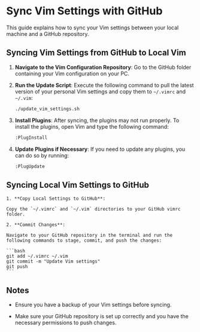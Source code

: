 # Sync Vim Settings with GitHub

This guide explains how to sync your Vim settings between your local machine and a GitHub repository.

## Syncing Vim Settings from GitHub to Local Vim

1. **Navigate to the Vim Configuration Repository**:
   Go to the GitHub folder containing your Vim configuration on your PC.

2. **Run the Update Script**:
   Execute the following command to pull the latest version of your personal Vim settings and copy them to `~/.vimrc` and `~/.vim`:

   ```bash
   ./update_vim_settings.sh
   ```
3. **Install Plugins**:
    After syncing, the plugins may not run properly. To install the plugins, open Vim and type the following command:
    ```bash
    :PlugInstall
    ```
4. **Update Plugins if Necessary**:
    If you need to update any plugins, you can do so by running:
    ```bash
    :PlugUpdate
    ```

## Syncing Local Vim Settings to GitHub

    1. **Copy Local Settings to GitHub**:

    Copy the `~/.vimrc` and `~/.vim` directories to your GitHub vimrc folder. 

    2. **Commit Changes**:

    Navigate to your GitHub repository in the terminal and run the following commands to stage, commit, and push the changes:

    ```bash
    git add ~/.vimrc ~/.vim
    git commit -m "Update Vim settings"
    git push
    ```

## Notes

- Ensure you have a backup of your Vim settings before syncing.

- Make sure your GitHub repository is set up correctly and you have the necessary permissions to push changes.

